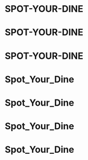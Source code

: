 # SPOT-YOUR-DINE
# SPOT-YOUR-DINE
# SPOT-YOUR-DINE
# Spot_Your_Dine
# Spot_Your_Dine
# Spot_Your_Dine
# Spot_Your_Dine
